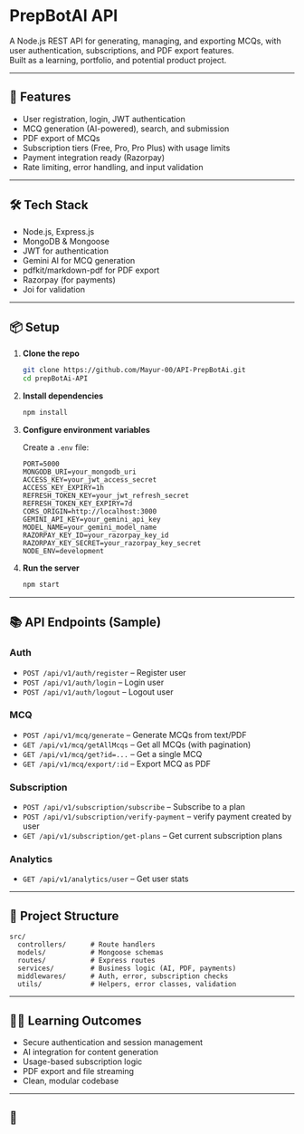 # PrepBotAI API

A Node.js REST API for generating, managing, and exporting MCQs, with user authentication, subscriptions, and PDF export features.  
Built as a learning, portfolio, and potential product project.

---

## 🚀 Features

- User registration, login, JWT authentication
- MCQ generation (AI-powered), search, and submission
- PDF export of MCQs
- Subscription tiers (Free, Pro, Pro Plus) with usage limits
- Payment integration ready (Razorpay)
- Rate limiting, error handling, and input validation

---

## 🛠️ Tech Stack

- Node.js, Express.js
- MongoDB & Mongoose
- JWT for authentication
- Gemini AI for MCQ generation
- pdfkit/markdown-pdf for PDF export
- Razorpay (for payments)
- Joi for validation

---

## 📦 Setup

1. **Clone the repo**
   ```sh
   git clone https://github.com/Mayur-00/API-PrepBotAi.git
   cd prepBotAi-API
   ```

2. **Install dependencies**
   ```sh
   npm install
   ```

3. **Configure environment variables**

   Create a `.env` file:
   ```
   PORT=5000
   MONGODB_URI=your_mongodb_uri
   ACCESS_KEY=your_jwt_access_secret
   ACCESS_KEY_EXPIRY=1h
   REFRESH_TOKEN_KEY=your_jwt_refresh_secret
   REFRESH_TOKEN_KEY_EXPIRY=7d
   CORS_ORIGIN=http://localhost:3000
   GEMINI_API_KEY=your_gemini_api_key
   MODEL_NAME=your_gemini_model_name
   RAZORPAY_KEY_ID=your_razorpay_key_id
   RAZORPAY_KEY_SECRET=your_razorpay_key_secret
   NODE_ENV=development
   ```

4. **Run the server**
   ```sh
   npm start
   ```

---

## 📚 API Endpoints (Sample)

### Auth
- `POST /api/v1/auth/register` – Register user
- `POST /api/v1/auth/login` – Login user
- `POST /api/v1/auth/logout` – Logout user

### MCQ
- `POST /api/v1/mcq/generate` – Generate MCQs from text/PDF
- `GET /api/v1/mcq/getAllMcqs` – Get all MCQs (with pagination)
- `GET /api/v1/mcq/get?id=...` – Get a single MCQ
- `GET /api/v1/mcq/export/:id` – Export MCQ as PDF

### Subscription
- `POST /api/v1/subscription/subscribe` – Subscribe to a plan
- `POST /api/v1/subscription/verify-payment` – verify payment created by user
- `GET /api/v1/subscription/get-plans` – Get current subscription plans

### Analytics
- `GET /api/v1/analytics/user` – Get user stats

---

## 📝 Project Structure

```
src/
  controllers/      # Route handlers
  models/           # Mongoose schemas
  routes/           # Express routes
  services/         # Business logic (AI, PDF, payments)
  middlewares/      # Auth, error, subscription checks
  utils/            # Helpers, error classes, validation
```

---

## 🧑‍💻 Learning Outcomes

- Secure authentication and session management
- AI integration for content generation
- Usage-based subscription logic
- PDF export and file streaming
- Clean, modular codebase

---

## 📄